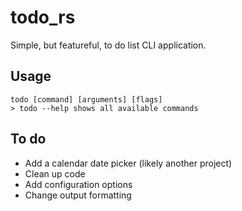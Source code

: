 # todo_rs
Simple, but featureful, to do list CLI application.

## Usage
```
todo [command] [arguments] [flags]
> todo --help shows all available commands
```

## To do
- Add a calendar date picker (likely another project)
- Clean up code
- Add configuration options
- Change output formatting
